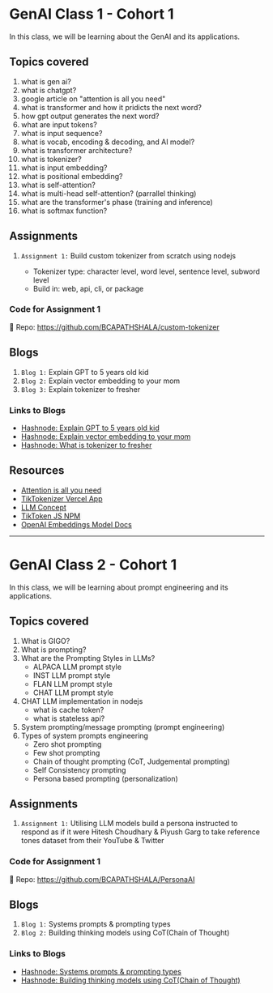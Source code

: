 # GenAI Class 1 - Cohort 1

In this class, we will be learning about the GenAI and its applications.

## Topics covered

1. what is gen ai?
2. what is chatgpt?
3. google article on "attention is all you need"
4. what is transformer and how it pridicts the next word?
5. how gpt output generates the next word?
6. what are input tokens?
7. what is input sequence?
8. what is vocab, encoding & decoding, and AI model?
9. what is transformer architecture?
10. what is tokenizer?
11. what is input embedding?
12. what is positional embedding?
13. what is self-attention?
14. what is multi-head self-attention? (parrallel thinking)
15. what are the transformer's phase (training and inference)
16. what is softmax function?

## Assignments

1. `Assignment 1:` Build custom tokenizer from scratch using nodejs

   - Tokenizer type: character level, word level, sentence level, subword level
   - Build in: web, api, cli, or package

### Code for Assignment 1

📂 Repo: https://github.com/BCAPATHSHALA/custom-tokenizer

## Blogs

1. `Blog 1:` Explain GPT to 5 years old kid
2. `Blog 2:` Explain vector embedding to your mom
3. `Blog 3:` Explain tokenizer to fresher

### Links to Blogs

- [Hashnode: Explain GPT to 5 years old kid](https://bcapathshala.hashnode.dev/explain-gpt-simply-for-kids)
- [Hashnode: Explain vector embedding to your mom](https://bcapathshala.hashnode.dev/explain-vector-embeddings-to-your-mom)
- [Hashnode: What is tokenizer to fresher](https://bcapathshala.hashnode.dev/what-is-tokenizer-explain-tokenization)

## Resources

- [Attention is all you need](https://arxiv.org/pdf/1706.03762)
- [TikTokenizer Vercel App](https://tiktokenizer.vercel.app/)
- [LLM Concept](https://llm-concept.vercel.app/)
- [TikToken JS NPM](https://www.npmjs.com/package/js-tiktoken)
- [OpenAI Embeddings Model Docs](https://platform.openai.com/docs/guides/embeddings)

---

# GenAI Class 2 - Cohort 1

In this class, we will be learning about prompt engineering and its applications.

## Topics covered

1. What is GIGO?
2. What is prompting?
3. What are the Prompting Styles in LLMs?
   - ALPACA LLM prompt style
   - INST LLM prompt style
   - FLAN LLM prompt style
   - CHAT LLM prompt style
4. CHAT LLM implementation in nodejs
   - what is cache token?
   - what is stateless api?
5. System prompting/message prompting (prompt engineering)
6. Types of system prompts engineering
   - Zero shot prompting
   - Few shot prompting
   - Chain of thought prompting (CoT, Judgemental prompting)
   - Self Consistency prompting
   - Persona based prompting (personalization)

## Assignments

1. `Assignment 1:` Utilising LLM models build a persona instructed to respond as if it were Hitesh Choudhary & Piyush Garg to take reference tones dataset from their YouTube & Twitter

### Code for Assignment 1

📂 Repo: https://github.com/BCAPATHSHALA/PersonaAI

## Blogs

1. `Blog 1:` Systems prompts & prompting types
2. `Blog 2:` Building thinking models using CoT(Chain of Thought)

### Links to Blogs

- [Hashnode: Systems prompts & prompting types](https://bcapathshala.hashnode.dev/system-prompting-and-prompt-engineering-a-beginner-friendly-guide)
- [Hashnode: Building thinking models using CoT(Chain of Thought)](https://bcapathshala.hashnode.dev/non-thinking-model-to-a-thinking-model)
